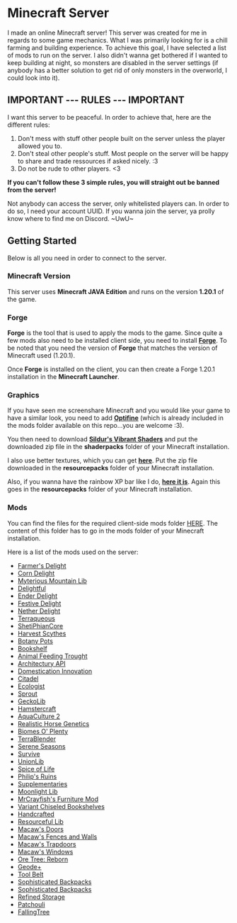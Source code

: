 # Minecraft Server

I made an online Minecraft server! This server was created for me in regards to some game mechanics. What I was primarily looking for is a chill farming and building experience. To achieve this goal, I have selected a list of mods to run on the server. I also didn't wanna get bothered if I wanted to keep building at night, so monsters are disabled in the server settings (if anybody has a better solution to get rid of only monsters in the overworld, I could look into it).

## IMPORTANT --- RULES --- IMPORTANT

I want this server to be peaceful. In order to achieve that, here are the different rules:

1. Don't mess with stuff other people built on the server unless the player allowed you to.
2. Don't steal other people's stuff. Most people on the server will be happy to share and trade ressources if asked nicely. :3
3. Do not be rude to other players. <3

**If you can't follow these 3 simple rules, you will straight out be banned from the server!**

Not anybody can access the server, only whitelisted players can. In order to do so, I need your account UUID. If you wanna join the server, ya prolly know where to find me on Discord. ~UwU~

## Getting Started

Below is all you need in order to connect to the server.

### Minecraft Version

This server uses **Minecraft JAVA Edition** and runs on the version **1.20.1** of the game.

### Forge

**Forge** is the tool that is used to apply the mods to the game. Since quite a few mods also need to be installed client side, you need to install [**Forge**](https://files.minecraftforge.net/net/minecraftforge/forge/index_1.20.1.html). To be noted that you need the version of **Forge** that matches the version of Minecraft used (1.20.1).

Once **Forge** is installed on the client, you can then create a Forge 1.20.1 installation in the **Minecraft Launcher**.

### Graphics

If you have seen me screenshare Minecraft and you would like your game to have a similar look, you need to add [**Optifine**](https://optifine.net/downloads) (which is already included in the mods folder available on this repo...you are welcome :3).

You then need to download [**Sildur's Vibrant Shaders**](https://www.curseforge.com/minecraft/shaders/sildurs-vibrant-shaders) and put the downloaded zip file in the **shaderpacks** folder of your Minecraft installation.

I also use better textures, which you can get [**here**](https://faithfulpack.net/downloads). Put the zip file downloaded in the **resourcepacks** folder of your Minecraft installation.

Also, if you wanna have the rainbow XP bar like I do, [**here it is**](https://www.curseforge.com/minecraft/texture-packs/rainbow-xp-bar-and-ping). Again this goes in the **resourcepacks** folder of your Minecraft installation.

### Mods

You can find the files for the required client-side mods folder [HERE](./mods/). The content of this folder has to go in the mods folder of your Minecraft installation.

Here is a list of the mods used on the server:

- [Farmer's Delight](https://www.curseforge.com/minecraft/mc-mods/farmers-delight)
- [Corn Delight](https://www.curseforge.com/minecraft/mc-mods/corn-delight)
- [Myterious Mountain Lib](https://www.curseforge.com/minecraft/mc-mods/mysterious-mountain-lib)
- [Delightful](https://www.curseforge.com/minecraft/mc-mods/delightful)
- [Ender Delight](https://www.curseforge.com/minecraft/mc-mods/enders-delight)
- [Festive Delight](https://www.curseforge.com/minecraft/mc-mods/festive-deligh)
- [Nether Delight](https://www.curseforge.com/minecraft/mc-mods/nethers-delight)
- [Terraqueous](https://www.curseforge.com/minecraft/mc-mods/terraqueous)
- [ShetiPhianCore](https://www.curseforge.com/minecraft/mc-mods/shetiphiancore)
- [Harvest Scythes](https://www.curseforge.com/minecraft/mc-mods/harvest-scythes)
- [Botany Pots](https://www.curseforge.com/minecraft/mc-mods/botany-pots)
- [Bookshelf](https://www.curseforge.com/minecraft/mc-mods/bookshelf)
- [Animal Feeding Trought](https://www.curseforge.com/minecraft/mc-mods/animal-feeding-trough)
- [Architectury API](https://www.curseforge.com/minecraft/mc-mods/architectury-api)
- [Domestication Innovation](https://www.curseforge.com/minecraft/mc-mods/domestication-innovation)
- [Citadel](https://www.curseforge.com/minecraft/mc-mods/citadel)
- [Ecologist](https://www.curseforge.com/minecraft/mc-mods/ecologics)
- [Sprout](https://www.curseforge.com/minecraft/mc-mods/sprout)
- [GeckoLib](https://www.curseforge.com/minecraft/mc-mods/citadel)
- [Hamstercraft](https://www.curseforge.com/minecraft/mc-mods/hamstercraft)
- [AquaCulture 2](https://www.curseforge.com/minecraft/mc-mods/aquaculture)
- [Realistic Horse Genetics](https://www.curseforge.com/minecraft/mc-mods/realistic-horse-genetics)
- [Biomes O' Plenty](https://www.curseforge.com/minecraft/mc-mods/biomes-o-plenty)
- [TerraBlender](https://www.curseforge.com/minecraft/mc-mods/terrablender)
- [Serene Seasons](https://www.curseforge.com/minecraft/mc-mods/serene-seasons)
- [Survive](https://www.curseforge.com/minecraft/mc-mods/survive)
- [UnionLib](https://www.curseforge.com/minecraft/mc-mods/unionlib)
- [Spice of Life](https://www.curseforge.com/minecraft/mc-mods/spice-of-life-carrot-edition)
- [Philip's Ruins](https://www.curseforge.com/minecraft/mc-mods/ruins)
- [Supplementaries](https://www.curseforge.com/minecraft/mc-mods/supplementaries)
- [Moonlight Lib](https://www.curseforge.com/minecraft/mc-mods/selene)
- [MrCrayfish's Furniture Mod](https://www.curseforge.com/minecraft/mc-mods/mrcrayfish-furniture-mod)
- [Variant Chiseled Bookshelves](https://www.curseforge.com/minecraft/mc-mods/variant-chiseled-bookshelves)
- [Handcrafted](https://www.curseforge.com/minecraft/mc-mods/handcrafted)
- [Resourceful Lib](https://www.curseforge.com/minecraft/mc-mods/resourceful-lib)
- [Macaw's Doors](https://www.curseforge.com/minecraft/mc-mods/macaws-doors)
- [Macaw's Fences and Walls](https://www.curseforge.com/minecraft/mc-mods/macaws-fences-and-walls)
- [Macaw's Trapdoors](https://www.curseforge.com/minecraft/mc-mods/macaws-trapdoors)
- [Macaw's Windows](https://www.curseforge.com/minecraft/mc-mods/macaws-windows)
- [Ore Tree: Reborn](https://www.curseforge.com/minecraft/mc-mods/ore-tree-reborn-fabric)
- [Geode+](https://www.curseforge.com/minecraft/mc-mods/geode-plus)
- [Tool Belt](https://www.curseforge.com/minecraft/mc-mods/tool-belt)
- [Sophisticated Backpacks](https://www.curseforge.com/minecraft/mc-mods/sophisticated-backpacks)
- [Sophisticated Backpacks](https://www.curseforge.com/minecraft/mc-mods/sophisticated-core)
- [Refined Storage](https://refinedmods.com/refined-storage/)
- [Patchouli](https://www.curseforge.com/minecraft/mc-mods/patchouli)
- [FallingTree](https://www.curseforge.com/minecraft/mc-mods/falling-tree)